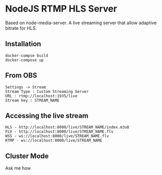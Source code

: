 # NodeJS RTMP HLS Server
Based on node-media-server. A live streaming server that allow adaptive bitrate for HLS.

## Installation
```
docker-compse build
docker-compose up
```

## From OBS
```
Settings -> Stream
Stream Type : Custom Streaming Server
URL : rtmp://localhost:1935/live
Stream key : STREAM_NAME
```

## Accessing the live stream
```
HLS - http://localhost:8000/live/STREAM_NAME/index.m3u8
FLV - http://localhost:8000/live/STREAM_NAME.flv
WSS - ws://localhost:8000/live/STREAM_NAME.flv
RTMP - ws://localhost:8000/live/STREAM_NAME
```

## Cluster Mode
Ask me how
